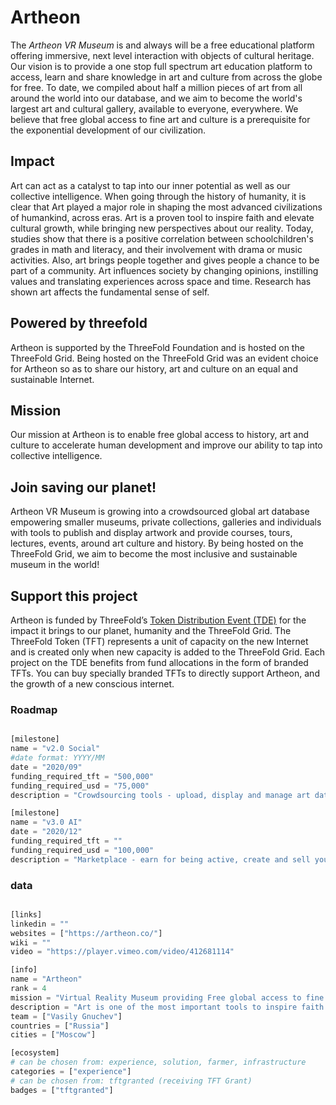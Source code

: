 # Artheon

The *Artheon VR Museum* is and always will be a free educational platform offering immersive, next level interaction with objects of cultural heritage. Our vision is to provide a one stop full spectrum art education platform to access, learn and share knowledge in art and culture from across the globe for free. To date, we compiled about half a million pieces of art from all around the world into our database, and we aim to become the world's largest art and cultural gallery, available to everyone, everywhere. We believe that free global access to fine art and culture is a prerequisite for the exponential development of our civilization. 

## Impact

Art can act as a catalyst to tap into our inner potential as well as our collective intelligence. When going through the history of humanity, it is clear that Art played a major role in shaping the most advanced civilizations of humankind, across eras. Art is a proven tool to inspire faith and elevate cultural growth, while bringing new perspectives about our reality. Today, studies show that there is a positive correlation between schoolchildren's grades in math and literacy, and their involvement with drama or music activities. Also, art brings people together and gives people a chance to be part of a community. Art influences society by changing opinions, instilling values and translating experiences across space and time. Research has shown art affects the fundamental sense of self.

## Powered by threefold

Artheon is supported by the ThreeFold Foundation and is hosted on the ThreeFold Grid. Being hosted on the ThreeFold Grid was an evident choice for Artheon so as to share our history, art and culture on an equal and sustainable Internet.

## Mission

Our mission at Artheon is to enable free global access to history, art and culture to accelerate human development and improve our ability to tap into collective intelligence. 

 ## Join saving our planet!
 
Artheon VR Museum is growing into a crowdsourced global art database empowering smaller museums, private collections, galleries and individuals with tools to publish and display artwork and provide courses, tours, lectures, events, around art culture and history. By being hosted on the ThreeFold Grid, we aim to  become the most inclusive and sustainable museum in the world!

## Support this project

Artheon is funded by ThreeFold’s [Token Distribution Event (TDE)](https://wiki.threefold.io/#/tdeoverview)</a> for the impact it brings to our planet, humanity and the ThreeFold Grid.
The ThreeFold Token (TFT) represents a unit of capacity on the new Internet and is created only when new capacity is added to the ThreeFold Grid. Each project on the TDE benefits from fund allocations in the form of branded TFTs. 
You can buy specially branded TFTs to directly support Artheon, and the growth of a new conscious internet.



### Roadmap

```python

[milestone]
name = "v2.0 Social"
#date format: YYYY/MM 
date = "2020/09"
funding_required_tft = "500,000"
funding_required_usd = "75,000"
description = "Crowdsourcing tools - upload, display and manage art data; Collaborative - up to 16 users in one location; Social collections - build communities of art lovers; Similarity search - visual, theme, style, details; Recommendations - advanced, personalized; Learning games - history of art."

[milestone]
name = "v3.0 AI"
date = "2020/12"
funding_required_tft = ""
funding_required_usd = "100,000"
description = "Marketplace - earn for being active, create and sell your educational materials; Tours - unlimited participants; Events and Guides - lectures, masterclasses, guided tours and art performances; Visual Data Stories - dashboards, graphs, history and parallels between artists and cultures based on data; Proactive Recommendations - get something new and interesting every time; Learning Courses - art and performance."

```

### data

```python

[links]
linkedin = ""
websites = ["https://artheon.co/"]
wiki = ""
video = "https://player.vimeo.com/video/412681114"

[info]
name = "Artheon"
rank = 4
mission = "Virtual Reality Museum providing Free global access to fine art and culture from all over the world"
description = "Art is one of the most important tools to inspire faith and cultural growth giving a new perspective of looking at reality. We believe that free global access to fine art and culture is a prerequisite for the development of human kind. The Artheon is supported by the ThreeFold Foundation and is hosted on ThreeFold Grid. Hosting on ThreeFold Grid allows us to share free global access to history, art and culture across geographical and cultural borders in true decentralized manner."
team = ["Vasily Gnuchev"]
countries = ["Russia"]
cities = ["Moscow"]

[ecosystem]
# can be chosen from: experience, solution, farmer, infrastructure
categories = ["experience"]
# can be chosen from: tftgranted (receiving TFT Grant)
badges = ["tftgranted"]

```
